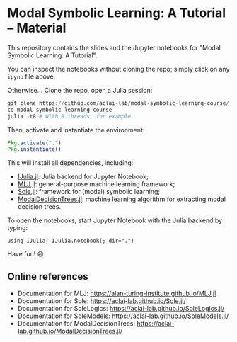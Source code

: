 # Modal Symbolic Learning: A Tutorial – Material

This repository contains the slides and the Jupyter notebooks for "Modal Symbolic Learning: A Tutorial".

You can inspect the notebooks without cloning the repo; simply click on any `ipynb` file above.

Otherwise... Clone the repo, open a Julia session:
```julia
git clone https://github.com/aclai-lab/modal-symbolic-learning-course/
cd modal-symbolic-learning-course
julia -t8 # With 8 threads, for example
```

Then, activate and instantiate the environment:
```julia
Pkg.activate(".")
Pkg.instantiate()
```

This will install all dependencies, including:
- [IJulia.jl](https://github.com/JuliaLang/IJulia.jl): Julia backend for Jupyter Notebook;
- [MLJ.jl](https://github.com/alan-turing-institute/MLJ.jl): general-purpose machine learning framework;
- [Sole.jl](https://github.com/aclai-lab/Sole.jl): framework for (modal) symbolic learning;
- [ModalDecisionTrees.jl](https://github.com/aclai-lab/ModalDecisionTrees.jl): machine learning algorithm for extracting modal decision trees.

To open the notebooks, start Jupyter Notebook with the Julia backend by typing:
```
using IJulia; IJulia.notebook(; dir=".")
```

Have fun! 😄

## Online references

- Documentation for MLJ: https://alan-turing-institute.github.io/MLJ.jl
- Documentation for Sole: https://aclai-lab.github.io/Sole.jl/
- Documentation for SoleLogics: https://aclai-lab.github.io/SoleLogics.jl/
- Documentation for SoleModels: https://aclai-lab.github.io/SoleModels.jl/
- Documentation for ModalDecisionTrees: https://aclai-lab.github.io/ModalDecisionTrees.jl/

<!-- ## Bibliography -->
